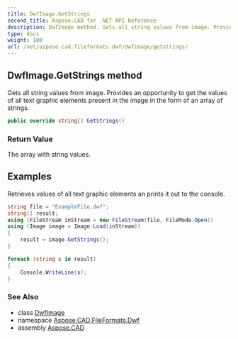 ```yaml
---
title: DwfImage.GetStrings
second_title: Aspose.CAD for .NET API Reference
description: DwfImage method. Gets all string values from image. Provides an opportunity to get the values of all text graphic elements present in the image in the form of an array of strings
type: docs
weight: 100
url: /net/aspose.cad.fileformats.dwf/dwfimage/getstrings/
---
```

## DwfImage.GetStrings method

Gets all string values from image. Provides an opportunity to get the values of all text graphic elements present in the image in the form of an array of strings.

```csharp
public override string[] GetStrings()
```

### Return Value

The array with string values.

## Examples

Retrieves values of all text graphic elements an prints it out to the console.

```csharp
string file = "ExampleFile.dwf";
string[] result;
using (FileStream inStream = new FileStream(file, FileMode.Open))
using (Image image = Image.Load(inStream))
{
    result = image.GetStrings();
}

foreach (string s in result)
{
    Console.WriteLine(s);
}
```

### See Also

* class [DwfImage](../)
* namespace [Aspose.CAD.FileFormats.Dwf](../../../aspose.cad.fileformats.dwf/)
* assembly [Aspose.CAD](../../../)


